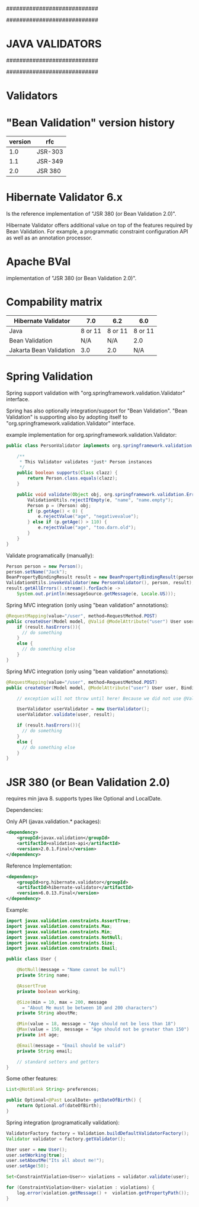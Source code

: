############################

############################
# JAVA VALIDATORS
############################

############################

# Validators

# "Bean Validation" version history

| version | rfc     |
|---------|---------|
| 1.0     | JSR-303 |
| 1.1     | JSR-349 |
| 2.0     | JSR 380 |

# Hibernate Validator 6.x
Is the reference implementation of "JSR 380 (or Bean Validation 2.0)".

Hibernate Validator offers additional value on top of the features required by Bean Validation. For example, a programmatic constraint configuration API as well as an annotation processor.

# Apache BVal
implementation of "JSR 380 (or Bean Validation 2.0)".

# Compability matrix

| Hibernate Validator     | 7.0     | 6.2     | 6.0     |
|-------------------------|---------|---------|---------|
| Java                    | 8 or 11 | 8 or 11 | 8 or 11 |
| Bean Validation         | N/A     | N/A     | 2.0     |
| Jakarta Bean Validation | 3.0     | 2.0     | N/A     |

# Spring Validation
Spring support validation with "org.springframework.validation.Validator" interface. 

Spring has also optionally integration/support for "Bean Validation". "Bean Validation" is supporting also by adopting itself to "org.springframework.validation.Validator" interface.

example implementation for org.springframework.validation.Validator:

```java
public class PersonValidator implements org.springframework.validation.Validator {

    /**
     * This Validator validates *just* Person instances
     */
    public boolean supports(Class clazz) {
        return Person.class.equals(clazz);
    }

    public void validate(Object obj, org.springframework.validation.Errors e) {
        ValidationUtils.rejectIfEmpty(e, "name", "name.empty");
        Person p = (Person) obj;
        if (p.getAge() < 0) {
            e.rejectValue("age", "negativevalue");
        } else if (p.getAge() > 110) {
            e.rejectValue("age", "too.darn.old");
        }
    }
}
```

Validate programatically (manually):

```java
Person person = new Person();
person.setName("Jack");
BeanPropertyBindingResult result = new BeanPropertyBindingResult(person, "person");
ValidationUtils.invokeValidator(new PersonValidator(), person, result);
result.getAllErrors().stream().forEach(e ->
    System.out.println(messageSource.getMessage(e, Locale.US)));
```

Spring MVC integration (only using "bean validation" annotations): 

```java
@RequestMapping(value="/user", method=RequestMethod.POST)
public createUser(Model model, @Valid @ModelAttribute("user") User user, BindingResult result){
    if (result.hasErrors()){
      // do something
    }
    else {
      // do something else
    }
}
```

Spring MVC integration (only using "bean validation" annotations): 

```java
@RequestMapping(value="/user", method=RequestMethod.POST)
public createUser(Model model, @ModelAttribute("user") User user, BindingResult result){

    // exception will not throw until here! Because we did not use @Valid annotation.

    UserValidator userValidator = new UserValidator();
    userValidator.validate(user, result);

    if (result.hasErrors()){
      // do something
    }
    else {
      // do something else
    }
}
```

# JSR 380 (or Bean Validation 2.0)
requires min java 8. supports types like Optional and LocalDate.

Dependencies:

Only API (javax.validation.* packages):

```xml
<dependency>
    <groupId>javax.validation</groupId>
    <artifactId>validation-api</artifactId>
    <version>2.0.1.Final</version>
</dependency>
```

Reference Implementation:

```xml
<dependency>
    <groupId>org.hibernate.validator</groupId>
    <artifactId>hibernate-validator</artifactId>
    <version>6.0.13.Final</version>
</dependency>
```

Example:

```java
import javax.validation.constraints.AssertTrue;
import javax.validation.constraints.Max;
import javax.validation.constraints.Min;
import javax.validation.constraints.NotNull;
import javax.validation.constraints.Size;
import javax.validation.constraints.Email;

public class User {

    @NotNull(message = "Name cannot be null")
    private String name;

    @AssertTrue
    private boolean working;

    @Size(min = 10, max = 200, message 
      = "About Me must be between 10 and 200 characters")
    private String aboutMe;

    @Min(value = 18, message = "Age should not be less than 18")
    @Max(value = 150, message = "Age should not be greater than 150")
    private int age;

    @Email(message = "Email should be valid")
    private String email;

    // standard setters and getters 
}
```

Some other features:

```java
List<@NotBlank String> preferences;
```

```java
public Optional<@Past LocalDate> getDateOfBirth() {
    return Optional.of(dateOfBirth);
}
```

Spring integration (programatically validation):

```java
ValidatorFactory factory = Validation.buildDefaultValidatorFactory();
Validator validator = factory.getValidator();

User user = new User();
user.setWorking(true);
user.setAboutMe("Its all about me!");
user.setAge(50);

Set<ConstraintViolation<User>> violations = validator.validate(user);

for (ConstraintViolation<User> violation : violations) {
    log.error(violation.getMessage() +  violation.getPropertyPath()); 
}
```